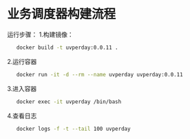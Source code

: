 # 业务调度器构建流程

运行步骤：
1.构建镜像：

```bash
   docker build -t uvperday:0.0.11 .
```

2.运行容器

```bash
   docker run -it -d --rm --name uvperday uvperday:0.0.11
```

3.进入容器

```bash
   docker exec -it uvperday /bin/bash
```

4.查看日志

```bash
   docker logs -f -t --tail 100 uvperday
```